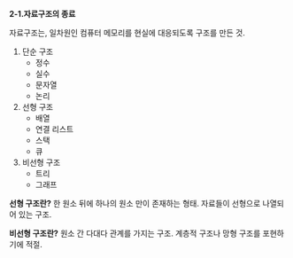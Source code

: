 **2-1.자료구조의 종료**

자료구조는,
일차원인 컴퓨터 메모리를 현실에 대응되도록 구조를 만든 것.

1. 단순 구조
   - 정수
   - 실수
   - 문자열
   - 논리
2. 선형 구조
   - 배열
   - 연결 리스트
   - 스택
   - 큐
3. 비선형 구조
   - 트리
   - 그래프

**선형 구조란?**
한 원소 뒤에 하나의 원소 만이 존재하는 형태.
자료들이 선형으로 나열되어 있는 구조.

**비선형 구조란?**
원소 간 다대다 관계를 가지는 구조.
계층적 구조나 망형 구조를 포현하기에 적절.
